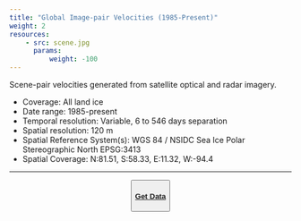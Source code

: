 ```yaml
---
title: "Global Image-pair Velocities (1985-Present)"
weight: 2
resources:
    - src: scene.jpg
      params:
          weight: -100
---
```


Scene-pair velocities generated from satellite optical and radar imagery.

- Coverage: All land ice
- Date range: 1985-present
- Temporal resolution: Variable, 6 to 546 days separation
- Spatial resolution: 120 m
- Spatial Reference System(s): WGS 84 / NSIDC Sea Ice Polar Stereographic North EPSG:3413
- Spatial Coverage:  N:81.51, S:58.33, E:11.32, W:-94.4

---

<center><button class="button is-large is-responsive"><a href="https://nsidc.org/apps/itslive/"><h4>Get Data</h4></a></button></center>




